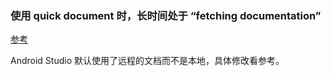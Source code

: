 ### 使用 quick document 时，长时间处于 “fetching documentation”

[参考](https://stackoverflow.com/questions/23378610/android-studio-quick-documentation-always-fetching-documentation)

Android Studio 默认使用了远程的文档而不是本地，具体修改看参考。

